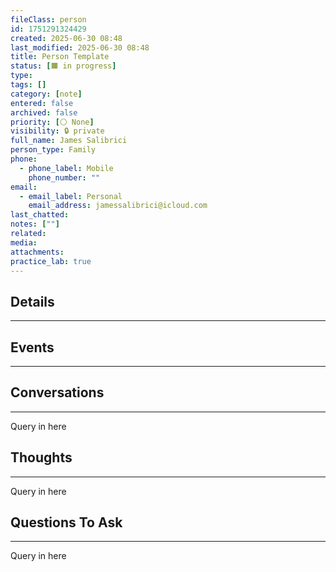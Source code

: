 ```yaml
---
fileClass: person
id: 1751291324429
created: 2025-06-30 08:48
last_modified: 2025-06-30 08:48
title: Person Template
status: [🟧 in progress]
type: 
tags: []
category: [note]
entered: false
archived: false
priority: [⚪ None]
visibility: 🔒 private
full_name: James Salibrici
person_type: Family
phone:
  - phone_label: Mobile
    phone_number: ""
email:
  - email_label: Personal
    email_address: jamessalibrici@icloud.com
last_chatted: 
notes: [""]
related: 
media: 
attachments: 
practice_lab: true
---
```


## Details
---

## Events
---

## Conversations
---
Query in here

## Thoughts
---
Query in here

## Questions To Ask
---
Query in here
